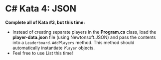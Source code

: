 # C# Kata 4: JSON

**Complete all of Kata #3, but this time:**
 
- Instead of creating separate players in the **Program.cs** class, load the **player-data.json** file (using Newtonsoft.JSON) and pass the contents into a `Leaderboard.AddPlayers` method. This method should automatically instantiate `Player` objects.
- Feel free to use List this time!
